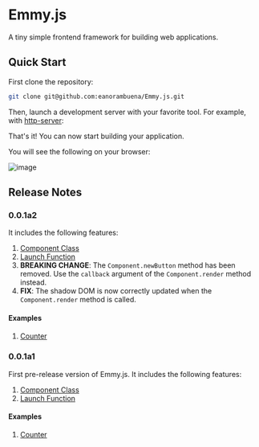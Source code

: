 # Emmy.js

A tiny simple frontend framework for building web applications.

## Quick Start

First clone the repository:

```bash
git clone git@github.com:eanorambuena/Emmy.js.git
```

Then, launch a development server with your favorite tool. For example, with [http-server](https://www.npmjs.com/package/http-server):

That's it! You can now start building your application.

You will see the following on your browser:

![image](https://github.com/eanorambuena/Emmy.js/assets/38821970/62121175-f4a7-40a7-bbec-062cd7cc90f6)

## Release Notes
### 0.0.1a2
It includes the following features:
1. [Component Class](docs/0.0.1a2/component-class.md) 
2. [Launch Function](docs/0.0.1a2/launch-function.md)
3. **BREAKING CHANGE**: The `Component.newButton` method has been removed. Use the `callback` argument of the `Component.render` method instead.
4. **FIX**: The shadow DOM is now correctly updated when the `Component.render` method is called.

#### Examples
1. [Counter](docs/0.0.1a2/examples/counter.md)

### 0.0.1a1
First pre-release version of Emmy.js. It includes the following features:
1. [Component Class](docs/0.0.1a1/component-class.md) 
2. [Launch Function](docs/0.0.1a1/launch-function.md)

#### Examples
1. [Counter](docs/0.0.1a1/examples/counter.md)
